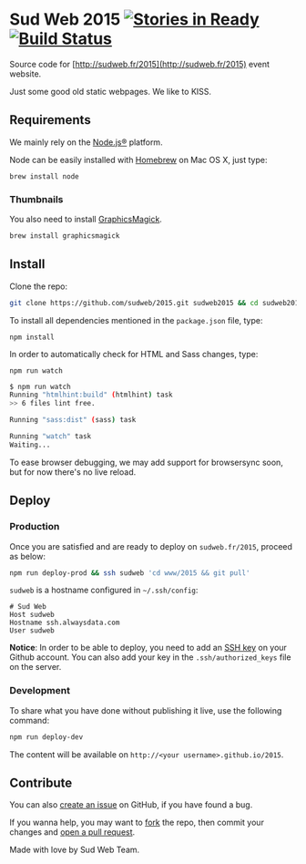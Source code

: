 # Sud Web 2015 [![Stories in Ready](https://badge.waffle.io/sudweb/2015.png?label=ready&title=Ready)](https://waffle.io/sudweb/2015) [![Build Status](https://travis-ci.org/sudweb/2015.png?branch=master)](https://travis-ci.org/sudweb/2015)

Source code for [http://sudweb.fr/2015](http://sudweb.fr/2015) event website.

Just some good old static webpages. We like to KISS.

## Requirements

We mainly rely on the [Node.js®](https://nodejs.org/) platform.

Node can be easily installed with [Homebrew](http://brew.sh/) on Mac OS X, just type:

`brew install node`

### Thumbnails

You also need to install [GraphicsMagick](http://www.graphicsmagick.org).

```bash
brew install graphicsmagick
```

## Install

Clone the repo:

```bash
git clone https://github.com/sudweb/2015.git sudweb2015 && cd sudweb2015
```

To install all dependencies mentioned in the `package.json` file, type:

`npm install` 

In order to automatically check for HTML and Sass changes, type:

`npm run watch` 

```bash
$ npm run watch
Running "htmlhint:build" (htmlhint) task
>> 6 files lint free.

Running "sass:dist" (sass) task

Running "watch" task
Waiting...
```

To ease browser debugging, we may add support for browsersync soon, but for now there's no live reload.

## Deploy

### Production

Once you are satisfied and are ready to deploy on `sudweb.fr/2015`, proceed as below:

```bash
npm run deploy-prod && ssh sudweb 'cd www/2015 && git pull'
```

`sudweb` is a hostname configured in `~/.ssh/config`:

```
# Sud Web
Host sudweb
Hostname ssh.alwaysdata.com
User sudweb
```

**Notice**: In order to be able to deploy, you need to add an [SSH key](https://help.github.com/articles/generating-ssh-keys/) on your Github account. You can also add your key in the `.ssh/authorized_keys` file on the server.

### Development

To share what you have done without publishing it live, use the following command:

```bash
npm run deploy-dev
```

The content will be available on `http://<your username>.github.io/2015`.

## Contribute

You can also [create an issue](https://github.com/sudweb/2015/issues/new) on GitHub, if you have found a bug.

If you wanna help, you may want to [fork](https://help.github.com/articles/fork-a-repo/) the repo, then commit your changes and [open a pull request](https://github.com/sudweb/2015/pulls).

Made with love by Sud Web Team.